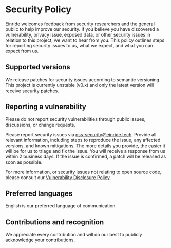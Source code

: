 # Security Policy

Einride welcomes feedback from security researchers and the general public to 
help improve our security. If you believe you have discovered a vulnerability,
privacy issue, exposed data, or other security issues in relation to this 
project, we want to hear from you. This policy outlines steps for reporting
security issues to us, what we expect, and what you can expect from us.

## Supported versions

We release patches for security issues according to semantic versioning. This 
project is currently unstable (v0.x) and only the latest version will receive 
security patches.

## Reporting a vulnerability

Please do not report security vulnerabilities through public issues, 
discussions, or change requests.

Please report security issues via [oss-security@einride.tech][email].
Provide all relevant information, including steps to reproduce the issue, any 
affected versions, and known mitigations. The more details you provide, the 
easier it will be for us to triage and fix the issue. You will receive a 
response from us within 2 business days. If the issue is confirmed, a patch will
be released as soon as possible.

For more information, or security issues not relating to open source code, 
please consult our [Vulnerability Disclosure Policy][vdp].

## Preferred languages

English is our preferred language of communication. 

## Contributions and recognition

We appreciate every contribution and will do our best to publicly 
[acknowledge][acknowledgments] your contributions.

[email]: mailto:oss-security@einride.tech
[vdp]: https://www.einride.tech/vulnerability-disclosure-policy
[acknowledgments]: https://einride.tech/security-acknowledgments.txt